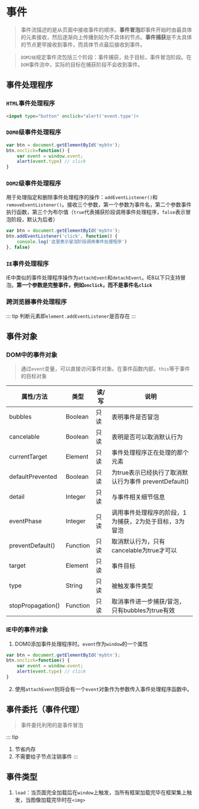 # 事件
> 事件流描述的是从页面中接收事件的顺序。**事件冒泡**即事件开始时由最具体的元素接收，然后逐渐向上传播到较为不具体的节点。**事件捕获**是不太具体的节点更早接收到事件，而具体节点最后接收到事件。

> `DOM2级`规定事件流包括三个阶段：事件捕获，处于目标，事件冒泡阶段。在`DOM`事件流中，实际的目标在捕获阶段不会收到事件。

## 事件处理程序
### `HTML`事件处理程序
```html
<input type="button" onclick="alert('event.type')>
```
### `DOM0`级事件处理程序

```js
var btn = document.getElementById('mybtn');
btn.onclick=function() {
    var event = window.event;
    alert(event.type) // click
}
```

### `DOM2`级事件处理程序
用于处理指定和删除事件处理程序的操作：`addEventListener()`和`removeEventListener()`。接收三个参数，第一个参数为事件名，第二个参数事件执行函数，第三个为布尔值（`true`代表捕获阶段调用事件处理程序，`false`表示冒泡阶段，默认为后者）

```js
var btn = document.getElementById('mybtn');
btn.addEventListener('click', function() {
    console.log('这里表示冒泡阶段调用事件处理程序')
}, false)
```

### `IE`事件处理程序
IE中类似的事件处理程序操作为`attachEvent`和`detachEvent`。IE8以下只支持冒泡。**第一个参数是完整事件，例如`onclick`，而不是事件名`click`**

### 跨浏览器事件处理程序
::: tip
判断元素即`element.addEventListener`是否存在
:::

## 事件对象
### DOM中的事件对象
> 通过`event`变量，可以直接访问事件对象。在事件函数内部，`this`等于事件的目标对象

| 属性/方法 | 类型 | 读/写 | 说明 |
| -------- |------|------|------|
| bubbles | Boolean | 只读 | 表明事件是否冒泡 |
| cancelable | Boolean | 只读 | 表明是否可以取消默认行为 |
| currentTarget | Element | 只读 | 事件处理程序正在处理的那个元素 |
| defaultPrevented | Boolean | 只读 | 为true表示已经执行了取消默认行为事件 preventDefault() |
| detail | Integer | 只读 | 与事件相关细节信息 |
| eventPhase | Integer | 只读 | 调用事件处理程序的阶段，1为捕获，2为处于目标，3为冒泡|
| preventDefault() | Function | 只读 | 取消默认行为，只有cancelable为true才可以|
| target | Element | 只读 | 事件目标 |
| type | String | 只读 | 被触发事件类型 |
| stopPropagation() | Function | 只读 | 取消事件进一步捕获/冒泡，只有bubbles为true有效 |

### IE中的事件对象
1. DOM0添加事件处理程序时。`event`作为`window`的一个属性
```js
var btn = document.getElementById('mybtn');
btn.onclick=function() {
    var event = window.event;
    alert(event.type) // click
}
```

2. 使用`attachEvent`则将会有一个`event`对象作为参数传入事件处理程序函数中。

## 事件委托（事件代理）
> 事件委托利用的是事件冒泡

::: tip
1. 节省内存
2. 不需要给子节点注销事件
:::

## 事件类型
1. `load`：当页面完全加载后在`window`上触发，当所有框架加载完毕在框架集上触发，当图像加载完毕时在`<img>`